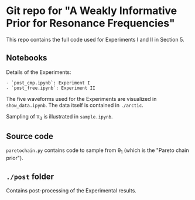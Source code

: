 # Git repo for "A Weakly Informative Prior for Resonance Frequencies"

This repo contains the full code used for Experiments I and II in Section 5.

## Notebooks

Details of the Experiments:

    - `post_cmp.ipynb`: Experiment I
    - `post_free.ipynb`: Experiment II

The five waveforms used for the Experiments are visualized in
`show_data.ipynb`. The data itself is contained in `./arctic`.

Sampling of &pi;<sub>3</sub> is illustrated in `sample.ipynb`.

## Source code

`paretochain.py` contains code to sample from &theta;<sub>1</sub> (which is the
"Pareto chain prior").

## `./post` folder

Contains post-processing of the Experimental results.
